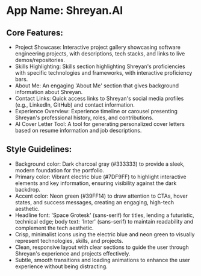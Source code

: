 # **App Name**: Shreyan.AI

## Core Features:

- Project Showcase: Interactive project gallery showcasing software engineering projects, with descriptions, tech stacks, and links to live demos/repositories.
- Skills Highlighting: Skills section highlighting Shreyan's proficiencies with specific technologies and frameworks, with interactive proficiency bars.
- About Me: An engaging 'About Me' section that gives background information about Shreyan.
- Contact Links: Quick access links to Shreyan's social media profiles (e.g., LinkedIn, GitHub) and contact information.
- Experience Overview: Experience timeline or carousel presenting Shreyan's professional history, roles, and contributions.
- AI Cover Letter Tool: A tool for generating personalized cover letters based on resume information and job descriptions.

## Style Guidelines:

- Background color: Dark charcoal gray (#333333) to provide a sleek, modern foundation for the portfolio.
- Primary color: Vibrant electric blue (#7DF9FF) to highlight interactive elements and key information, ensuring visibility against the dark backdrop.
- Accent color: Neon green (#39FF14) to draw attention to CTAs, hover states, and success messages, creating an engaging, high-tech aesthetic.
- Headline font: 'Space Grotesk' (sans-serif) for titles, lending a futuristic, technical edge; body text: 'Inter' (sans-serif) to maintain readability and complement the tech aesthetic.
- Crisp, minimalist icons using the electric blue and neon green to visually represent technologies, skills, and projects.
- Clean, responsive layout with clear sections to guide the user through Shreyan's experience and projects effectively.
- Subtle, smooth transitions and loading animations to enhance the user experience without being distracting.